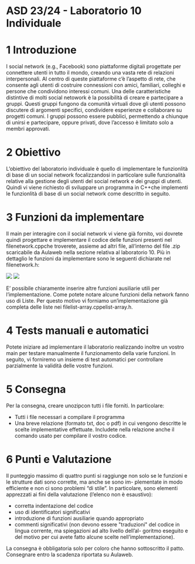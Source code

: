 # ASD 23/24 - Laboratorio 10 Individuale

# 1 Introduzione

I social network (e.g., Facebook) sono piattaforme digitali progettate per connettere utenti in tutto il mondo, creando una
vasta rete di relazioni interpersonali. Al centro di queste piattaforme c’è l’aspetto di rete, che consente agli utenti di costruire
connessioni con amici, familiari, colleghi e persone che condividono interessi comuni.
Una delle caratteristiche distintive di molti social netowork è la possibilità di creare e partecipare a gruppi. Questi gruppi
fungono da comunità virtuali dove gli utenti possono discutere di argomenti specifici, condividere esperienze e collaborare su
progetti comuni. I gruppi possono essere pubblici, permettendo a chiunque di unirsi e partecipare, oppure privati, dove l’accesso
è limitato solo a membri approvati.

# 2 Obiettivo

L’obiettivo del laboratorio individuale è quello di implementare le funzionlità di base di un social network focalizzandosi in
particolare sulle funzionalità relative alla gestione degli utenti del social network e dei gruppi di utenti.
Quindi vi viene richiesto di sviluppare un programma in C++che implementi le funzionlità di base di un social network come
descritto in seguito.

# 3 Funzioni da implementare

Il main per interagire con il social network vi viene già fornito, voi dovrete quindi progettare e implementare il codice delle
funzioni presenti nel filenetwork.cppche troverete, assieme ad altri file, all’interno del file .zip scaricabile da Aulaweb nella
sezione relativa al laboratorio 10. Più in dettaglio le funzioni da implementare sono le seguenti dichiarate nel filenetwork.h:

![](src/#1.jpeg)
![](src/#2.jpeg)



E’ possibile chiaramente inserire altre funzioni ausiliarie utili per l’implementazione.
Come potete notare alcune funzioni della network fanno uso di Liste. Per questo motivo vi forniamo un’implementazione già
completa delle liste nei filelist-array.cppelist-array.h.

# 4 Tests manuali e automatici

Potete iniziare ad implementare il laboratorio realizzando inoltre un vostro main per testare manualmente il funzionamento
della varie funzioni.
In seguito, vi forniremo un insieme di test automatici per controllare parzialmente la validità delle vostre funzioni.

# 5 Consegna

Per la consegna, creare unozipcon tutti i file forniti. In particolare:

- Tutti i file necessari a compilare il programma
- Una breve relazione (formato txt, doc o pdf) in cui vengono descritte le scelte implementative effettuate. Includete nella
    relazione anche il comando usato per compilare il vostro codice.

# 6 Punti e Valutazione

Il punteggio massimo di quattro punti si raggiunge non solo se le funzioni e le strutture dati sono corrette, ma anche se sono im-
plementate in modo efficiente e non ci sono problemi “di stile”. In particolare, sono elementi apprezzati ai fini della valutazione
(l’elenco non è esaustivo):

- corretta indentazione del codice
- uso di identificatori significativi
- introduzione di funzioni ausiliarie quando appropriato
- commenti significativi (non devono essere "traduzioni" del codice in lingua corrente, ma spiegazioni ad alto livello dell’al-
    goritmo eseguito e del motivo per cui avete fatto alcune scelte nell’implementazione).

La consegna è obbligatoria solo per coloro che hanno sottoscritto il patto.
Consegnare entro la scadenza riportata su Aulaweb.



